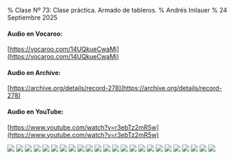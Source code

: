 % Clase Nº 73: Clase práctica. Armado de tableros.
% Andrés Imlauer
% 24 Septiembre 2025


#### Audio en Vocaroo: 

[https://vocaroo.com/14UQkueCwaMj](https://vocaroo.com/14UQkueCwaMj)

#### Audio en Archive: 

[https://archive.org/details/record-278](https://archive.org/details/record-278)

#### Audio en YouTube: 

[https://www.youtube.com/watch?v=r3ebTz2mR5w](https://www.youtube.com/watch?v=r3ebTz2mR5w)

![](https://blogger.googleusercontent.com/img/b/R29vZ2xl/AVvXsEiIu4b51JBk4_U76Zl6wPbqu90_GkIRSrTk9sUdJTbacEn1FzzP-0uh1ZJDJkWFYR5Sbhq-zRkVzGykxGoWRsfdI3W2HdBJkrW96w5H_6AuMwOwOMggBH7Q1qoZwa2ENdv8a8hTfZikBgXP0fZCmDpzBaFYB-fqi2CpI08ACertus5F_WDfw0rBiNRfvgg/s4160/IMG_20250929_184659344.jpg)
![](https://blogger.googleusercontent.com/img/b/R29vZ2xl/AVvXsEgBOQBR7wJzx6FlqCKcVhA4llr2QLYh1gSgfUHuAlNcIqFFcglIuzKAYL4Fq_It2BjD4BiDL0tZ8Xr8zgxqNPTt3o71WLFhyWhyoL-g_W7gxI4EVrImu7MWflbp1wjHXdyRkObR4Hb6pymGoeiz5vn675MI-m6D92ITVlTppiuQPzveyAUQM811OIBYtmA/s4160/IMG_20250929_190154568.jpg)
![](https://blogger.googleusercontent.com/img/b/R29vZ2xl/AVvXsEhY_Cawu0YYI41QtXGvOl01wfWMoy-0FtYsJPZxrzewZwq2r2kIJTcLwuK5R9_k3NPhzPMPtQllygkNxroI85ZNnIxKJ24DKmAuZ7YDU4oisoyUaFotBghopF4384ZxPEnFw0whjYCE6Uj7TTtOKbuH-s2sXOGWfYqhOjkfTAeK4A3KvyKddmYxqZUzesU/s4160/IMG_20250929_192140877.jpg)
![](https://blogger.googleusercontent.com/img/b/R29vZ2xl/AVvXsEi8t0TWiCr-EmAVyVnlIg1DF49NO05lD9sZ15ZI-Klaxo0VGIrLACnbZcRBhHNMK0VQtpHP80IHBCiSa4rgIl1Jd-7FanrQVuUr74SxSr50MfYGYp8H8r2FbZwDw6eVm9_R2_tKORTFGht3CH4PENPs0Pw8n10AajuZh77vPopxL207MLfNYfNg8qoa9_g/s4160/IMG_20250929_192220461_BURST000_COVER_TOP.jpg)
![](https://blogger.googleusercontent.com/img/b/R29vZ2xl/AVvXsEht9koLmGKjhC9AuP1TEzqFHA9oCOSKffdvKHcMpyiGjghidZeJG0YQ2YnhOjyjhrFSI9t3mg9eiYm35g3ia1LZEzZj0Bue12UUK-YHJ4Zgua1FRrKrlTvFVJabBk-Vfr5sJNlIeImMlL39-j4mXXeT7B_qYDf1TUmb78g81UTw2ueWZjCc3P_0-6y4Oik/s4160/IMG_20250929_192220461_BURST001.jpg)
![](https://blogger.googleusercontent.com/img/b/R29vZ2xl/AVvXsEjv_YsXuyfL9LvCN_OUe4ndTRseBUoBtQ_WuYY6m5YRMldYYMKMFcffCkrrbLkSgvXVZ6vosY9FHXACRBpSZL1xgg2m8jDF7Z0n9QkBpgwcP3r9UxzKCNmT5nkz2mpI0vicdaODjHPmiGvHYOMP5h2BDfA-0ivIdNKJmEwutvCriOlRBzGLCVUXKxf4bjU/s4160/IMG_20250929_192231473.jpg)
![](https://blogger.googleusercontent.com/img/b/R29vZ2xl/AVvXsEh8wNgOmyuJIiJGe-srD4cxgLsf7IS9O4icWtekaucloen7yJgzXFpxkm9_b34BSZvW7bS6Hj1_wcErk28Avw9_83Xcmzb8-pGxj5c8mTNhUN12ViiNAq-V5x4xfizPRYocb8422vsa6anjm5q94TWXZ_sxRf7C-w3pTvwmM-qtJgXZXlU-fXICnT3S-2o/s4160/IMG_20250929_192730471.jpg)
![](https://blogger.googleusercontent.com/img/b/R29vZ2xl/AVvXsEjhl1zTRf-ow91R1FFLC-ikpF0zhL84ii6ZAtdg8E51S_c8MkLACn0NsSkhDjzusv_a-KaYuWbg6qCp3t8J8_6HEwJ6O14DXNPD5mcrat4jVSOrPZn78_z-cgiV8i1Gyx6P41hkMHz07-OC-BLnqNX6CBaSsMV9HeQ6QifTz7FxVChBhjVl-jiCV2kJ2aQ/s4160/IMG_20250929_192815821.jpg)
![](https://blogger.googleusercontent.com/img/b/R29vZ2xl/AVvXsEj3HVdxR3tvA5CDRA1e1HbQlFmDDWXgia8yMJji-K7luXw4m8LmyG6UAhYeKkKGrBesHIx34vt6DDVxCD46DIhqWu3IGHgecUbTlpnPfa9zwwYr6JiasLIJDfUNiQezxb9m0BVfiApqG6U_rbawuY51ZfP-HSPhq3o8R_SVclJbrOdgpPnxVoH5VGpfH4U/s4160/IMG_20250929_192818255.jpg)
![](https://blogger.googleusercontent.com/img/b/R29vZ2xl/AVvXsEj7FbRXkj9J1NMHLtcrAynKaV0pGaPlP6X6UwBu6zrMWXch0Dzn4KcQMLHXmKrly7vf5e12T7zVDlWMflyscSlSDBm2HBz9jPsXtP3NM96yeUuPLIaDi74T3lzARVzUXbSMhoIs_0s4nTgBI_yb2ZKDWNrEHgv8yWNSq2e-Cb1SsG47q6xMzH-tYEDcPNA/s4160/IMG_20250929_193321112.jpg)
![](https://blogger.googleusercontent.com/img/b/R29vZ2xl/AVvXsEjEIGcK6l8eheXxJ4EAgvLJ7HQuosecTWaU196ezjdoRtdKmjANh5uryj8T8hHIRsN3JhoOf1ozlHMM4udZ3cLvBRP5-HhB2Fbsfpij47WRhtSXXTeXLGDeHTtO9CAtCveUYx7-HDY6WLFk-oiM4audbZGRgci8QcQS9lf-OaHl29n0sDENTnKzVil5cmg/s4160/IMG_20250929_193322089.jpg)
![](https://blogger.googleusercontent.com/img/b/R29vZ2xl/AVvXsEgo1lIDJFxzFGv1Tcju5U5Iqtcz_M_036xc8p5CGdG7DJ_yymi6aYqXkT8ABrjmNbZALorM4drwrzDYfq7si1ewE64CG1QJP4haBd3gvqu_-Qo1v3dcBmnNe2chgRl_ANRMVkkQj1cEccLLD4_FMxLBF4HDtKIZ1IrTQN6V-KKsEfaDUVVq0sKYUEr8_Og/s4160/IMG_20250929_193907491.jpg)
![](https://blogger.googleusercontent.com/img/b/R29vZ2xl/AVvXsEgoyJBEfZhphMDA0fHjeeOBe1HRWxhsWAYvR4keVK7C9lAglX-1N0u39TcYCaPoHbHqLsCxqegF-2ryxqf_88saI6YqzruuSLCH2WG0f8l123kvv2ZJU7bgUewPBEpAT2VEkC8ngOnHSYyX03HXmbRBzJGR5amdoB5Ig7JFsU4_FOfo8uuqzKjWY8HCn2w/s4160/IMG_20250929_194550882.jpg)
![](https://blogger.googleusercontent.com/img/b/R29vZ2xl/AVvXsEgYy960XcEyy_r-PJNj3JKMEWVoAh6i1-nkMRmsEnKnG9O8BtVX9f-DyAkwR7zMl-jVRtLl-OrjZHkvM4xy4v3N8-tX3mvvne0pFEPXAq9IrtZQFFKMyrCiZkK2y026txqqGpRLb4FX7jWRi1pu8eiN5aeLrP_9ER5ATM5MkmIsvJTDA1bhibKm8JqeIpU/s4160/IMG_20250929_195514255.jpg)
![](https://blogger.googleusercontent.com/img/b/R29vZ2xl/AVvXsEgdejvthE6TeKz8LxuptJqHxEOG4dewzvuQjQac8Cvn21Dx3TxIxeI0_owr4ELDr2xwOfzFqK2s9mqJc5V9MAHQmZu4m2VapfpbKbkwq7GjExcpt_FecN1JLBZlou0G4W0I1wcHqT6cmgXpsVXMisD_lPaavPY1kHP1sUzXLQdDbAxtue7BupWK18sn0Y8/s4160/IMG_20250929_200243802.jpg)
![](https://blogger.googleusercontent.com/img/b/R29vZ2xl/AVvXsEjuDGMnwrQ7slBBYFY6_HoEwto3xV-AhUVVPZ_qg4pq2r99s2-8oC-nfl1Jw0lvxJ7gg1jNS09ufjYX2zZl2DWriWLMWN1NT3j2nl-myo4tLg6ufewzTYHJ_JJ8sRNvmzi4IRlt9e2IgeF2dlJozZ0Sb7aswRq0fyKxHgAtdrzdpXPfPq0A2fNV4lmU-qw/s4160/IMG_20250929_201057415.jpg)
![](https://blogger.googleusercontent.com/img/b/R29vZ2xl/AVvXsEhSnoDNCQlQ5-8NZYN-VdE9RWY1DS7Ogl51Haj3oQmL7hiF8P7-R-oEvTE-oIwqBgmfhaE6g8MzXflAIRlkX43m5a65XEAYLcym3yw9Yzqys1PylOK_phEYCerZIoucIQGGNjXkaNr8fxAP2i06N0kLVaRg1MhcR0OFmIUoq6izbkir39rXcT8oIrDc5dA/s4160/IMG_20250929_201441534.jpg)
![](https://blogger.googleusercontent.com/img/b/R29vZ2xl/AVvXsEgqFCW4tCEIvlmoozKwf85r4LPYBchb_6oReA9zTtU7KCfj4LsdGABHUmsKfGRXD7WyKcsdFNLGw957iZrGMVxgbSb-mXcAUy5P4Vma6Wp-Iy1eqIjuurPSSl2UyhVUAHQAfGHGc4x0awCyAB_C4qXZW9elFZhNbbgqdkxHPqIEuefx9oJNhNXNoDCONFk/s4160/IMG_20250929_201502305.jpg)
![](https://blogger.googleusercontent.com/img/b/R29vZ2xl/AVvXsEi4RtQtT5LMwpUMfNTaxljpPBIJwkCGMRga9Aai9FSx-21GBJsYM2uLX7uJ0TzJlmCqBt03EIdxFBPPfgNgflnx4S8PqhUNWaTNRL59admg8G9mHN2FWbA4HGSDsY-g2dV-4pwLCYp4jzMZqvRlkmM1gpnMbG5YY5PSpj1qsPVwGri537WL2uYVu95MMMk/s4160/IMG_20250929_202318289.jpg)
![](https://blogger.googleusercontent.com/img/b/R29vZ2xl/AVvXsEh2vItIrr-wRB6ES3-UTYlRcXXaVerD8xOjIiqrNFRBmpfoFaNWvSAYHwso4MsC2pv59GAeVv9nhUi1xqK9gqMPwJZc08tumdeohu8zHnD2bmQyrMzY8LMjncIEMPMtq6OBNn7kcDXXnaxZhzOQgmDTSdMgLc-nBZ5Fo8wzwXrMZZLqVFzRpioBWZcb7qg/s4160/IMG_20250929_202547761.jpg)
![](https://blogger.googleusercontent.com/img/b/R29vZ2xl/AVvXsEhaPOF0uyJMTFs_gjb3bOTv3PWLMAcR-u-OfKs9hTZC1yxnoFTlPFG8iXDdApwX1W-Km4OWK5_ca75KAGnD-vi1jtkLCZUkp5KXul4_zeSx5NSWt257fAK7TaBfHAivQVSfH5mw55gMxzXffSEUAlHRbbGQrXl4m1WSFjRxiV_v4Om1KWfYmIOv7FuozX4/s4160/IMG_20250929_202623727.jpg)
![](https://blogger.googleusercontent.com/img/b/R29vZ2xl/AVvXsEjI4gs101I5Xojfw4rUOIv0yRZEtiRFUSsPGGlWKyrMdmMxYE2skKq1kOTwWjlz97xUGl7sFGFQ0fdwaV6DAMc09mM6s_29g8sG3NmyesFesetdP3J9q9ajWnxz5aCGAw6RPk26d2CyfEowui4LVpJjiJwe-gDsGcHvlN71CXxmnS_acNAVnGGWbZaX7og/s4160/IMG_20250929_202637707.jpg)
![](https://blogger.googleusercontent.com/img/b/R29vZ2xl/AVvXsEiLzm8-5f8FMTWFag7-qsK0loYsKgOunP5wXCv_CUyWSSU-0OQwnavw7LXtx0BVmTry09iXzaK5hNrma7oMK6F8OLavO8-xCIN4lXvrUQUby8uOJ3JFV_qxg1L_Qok_a0q2vuOFWoF9PZNKrWYGQaxooy1MHEZaZjhKw6gKK7HBm3YzzErStCQxFj2GCO0/s4160/IMG_20250929_202905633.jpg)
![](https://blogger.googleusercontent.com/img/b/R29vZ2xl/AVvXsEh35HYRR23S8awRcgrI88fl14_QLuZ0pALSm1R6PV0dYSvX7ThNffoRbbVcikuuAxJWxWg-H6pm40-rNDefj7h6YsLbahLmEsk2f0GenWH2DZFcT4FiQen191Fc-UzgnqR6qML_R37_ouAwJH7sK-q_XZamCT2iz5PVfVavwDbVTS8o2v1-l-68Q57OV5o/s4160/IMG_20250929_202911802.jpg)
